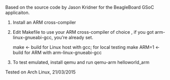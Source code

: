 Based on the source code by Jason Kridner for the BeagleBoard GSoC applicaiton. 

1. Install an ARM cross-compiler
2. Edit Makefile to use your ARM cross-compiler of choice , if you got arm-linux-gnueabi-gcc, you're already set.


    make <- build for Linux host with gcc; for local testing
    make ARM=1 <- build for ARM with arm-linux-gnueabi-gcc

3. To test emulated, install qemu and run 
    qemu-arm helloworld_arm

Tested on Arch Linux, 21/03/2015
